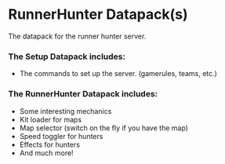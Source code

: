 # RunnerHunter Datapack(s)
The datapack for the runner hunter server.

### The Setup Datapack includes:
- The commands to set up the server. (gamerules, teams, etc.)

### The RunnerHunter Datapack includes:
- Some interesting mechanics
- Kit loader for maps
- Map selector (switch on the fly if you have the map)
- Speed toggler for hunters
- Effects for hunters
- And much more!


